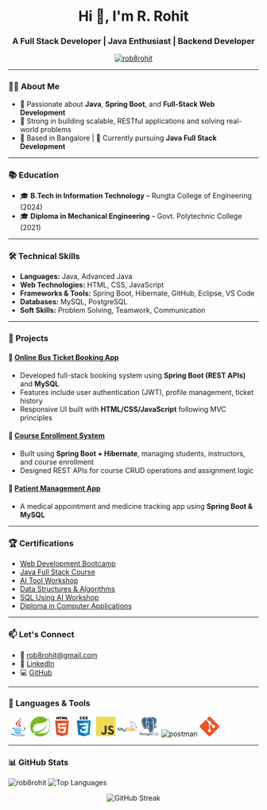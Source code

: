 <h1 align="center">Hi 👋, I'm R. Rohit</h1>
<h3 align="center">A Full Stack Developer | Java Enthusiast | Backend Developer</h3>

<p align="center">
  <a href="https://github.com/rob8rohit"><img src="https://komarev.com/ghpvc/?username=rob8rohit&label=Profile%20views&color=0e75b6&style=flat" alt="rob8rohit" /></a>
</p>

---

### 👨‍💻 About Me
- 🚀 Passionate about **Java**, **Spring Boot**, and **Full-Stack Web Development**
- 🎯 Strong in building scalable, RESTful applications and solving real-world problems
- 📍 Based in Bangalore | 💼 Currently pursuing **Java Full Stack Development**

---

### 📚 Education
- 🎓 **B.Tech in Information Technology** – Rungta College of Engineering (2024)
- 🎓 **Diploma in Mechanical Engineering** – Govt. Polytechnic College (2021)

---

### 🛠️ Technical Skills

- **Languages:** Java, Advanced Java  
- **Web Technologies:** HTML, CSS, JavaScript  
- **Frameworks & Tools:** Spring Boot, Hibernate, GitHub, Eclipse, VS Code  
- **Databases:** MySQL, PostgreSQL  
- **Soft Skills:** Problem Solving, Teamwork, Communication  

---

### 💼 Projects

#### 🔹 [Online Bus Ticket Booking App](https://github.com/rob8rohit/OnlineBusTicketApplication)
- Developed full-stack booking system using **Spring Boot (REST APIs)** and **MySQL**
- Features include user authentication (JWT), profile management, ticket history
- Responsive UI built with **HTML/CSS/JavaScript** following MVC principles

#### 🔹 [Course Enrollment System](https://github.com/rob8rohit/Course-Enrolment-System)
- Built using **Spring Boot + Hibernate**, managing students, instructors, and course enrollment
- Designed REST APIs for course CRUD operations and assignment logic

#### 🔹 [Patient Management App](https://github.com/rob8rohit/Patient-Management-App)
- A medical appointment and medicine tracking app using **Spring Boot & MySQL**

---

### 🏆 Certifications

- [Web Development Bootcamp](https://drive.google.com/file/d/10Lm8AeksWgm0I3QJ2X14ZkGcc6UaNfs3/view?usp=drive_link)  
- [Java Full Stack Course](https://drive.google.com/file/d/1Q4X1_5PnIYj6RRVQTvLsXLfEMo_oL5L3/view?usp=drive_link)  
- [AI Tool Workshop](https://drive.google.com/file/d/1uwhGIAKJ4zfMvfgcxuMVOdFsvkIoyFFa/view?usp=drive_link)  
- [Data Structures & Algorithms](https://drive.google.com/file/d/129c0a-gIoVEznveRU59VV8Bmk3ogpYrA/view?usp=drive_link)  
- [SQL Using AI Workshop](https://drive.google.com/file/d/1JmcLjWWreevb6Yq5QVm8gu07ovYTqTBJ/view?usp=drive_link)  
- [Diploma in Computer Applications](https://drive.google.com/file/d/1DWiATk3KYyFIAVEQNxE6IdL8Ld4okTAc/view?usp=drive_link)  

---

### 📫 Let's Connect
- 📧 [rob8rohit@gmail.com](mailto:rob8rohit@gmail.com)  
- 🔗 [LinkedIn](https://www.linkedin.com/in/r-rohit-7285a3358)  
- 💻 [GitHub](https://github.com/rob8rohit)

---

### 🚀 Languages & Tools

<p align="left">
  <img src="https://raw.githubusercontent.com/devicons/devicon/master/icons/java/java-original.svg" alt="java" width="40" height="40"/>
  <img src="https://raw.githubusercontent.com/devicons/devicon/master/icons/spring/spring-original.svg" alt="spring" width="40" height="40"/>
  <img src="https://raw.githubusercontent.com/devicons/devicon/master/icons/html5/html5-original-wordmark.svg" alt="html5" width="40" height="40"/>
  <img src="https://raw.githubusercontent.com/devicons/devicon/master/icons/css3/css3-original-wordmark.svg" alt="css3" width="40" height="40"/>
  <img src="https://raw.githubusercontent.com/devicons/devicon/master/icons/javascript/javascript-original.svg" alt="js" width="40" height="40"/>
  <img src="https://raw.githubusercontent.com/devicons/devicon/master/icons/mysql/mysql-original-wordmark.svg" alt="mysql" width="40" height="40"/>
  <img src="https://raw.githubusercontent.com/devicons/devicon/master/icons/postgresql/postgresql-original-wordmark.svg" alt="postgresql" width="40" height="40"/>
  <img src="https://www.vectorlogo.zone/logos/getpostman/getpostman-icon.svg" alt="postman" width="40" height="40"/>
  <img src="https://raw.githubusercontent.com/devicons/devicon/master/icons/git/git-original.svg" alt="git" width="40" height="40"/>
</p>

---

### 📊 GitHub Stats

<p>
  <img src="https://github-readme-stats.vercel.app/api?username=rob8rohit&show_icons=true&theme=radical" alt="rob8rohit" />
  <img src="https://github-readme-stats.vercel.app/api/top-langs/?username=rob8rohit&layout=compact&theme=radical" alt="Top Languages" />
</p>
<p align="center">
  <img src="https://github-readme-streak-stats.herokuapp.com/?user=rob8rohit&theme=radical" alt="GitHub Streak" />
</p>
